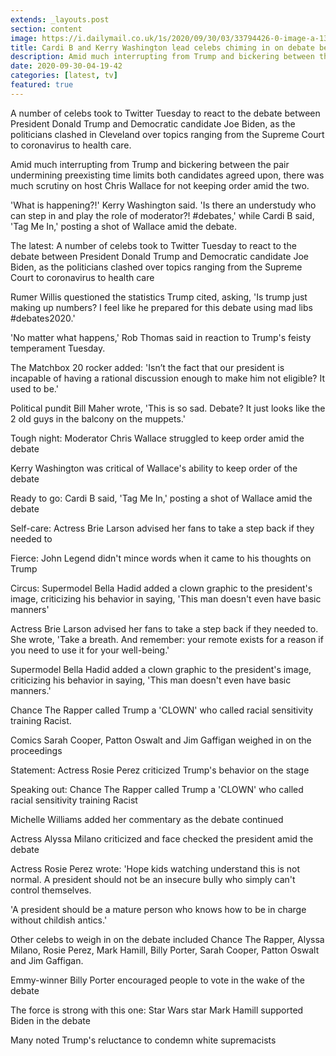 ```yaml
---
extends: _layouts.post
section: content
image: https://i.dailymail.co.uk/1s/2020/09/30/03/33794426-0-image-a-135_1601433447378.jpg 
title: Cardi B and Kerry Washington lead celebs chiming in on debate between Donald Trump and Joe Biden 
description: Amid much interrupting from Trump and bickering between the pair, there was much scrutiny on host Chris Wallace for not keeping order amid the two. 
date: 2020-09-30-04-19-42 
categories: [latest, tv] 
featured: true 
--- 
```

A number of celebs took to Twitter Tuesday to react to the debate between President Donald Trump and Democratic candidate Joe Biden, as the politicians clashed in Cleveland over topics ranging from the Supreme Court to coronavirus to health care.

Amid much interrupting from Trump and bickering between the pair undermining preexisting time limits both candidates agreed upon, there was much scrutiny on host Chris Wallace for not keeping order amid the two.

'What is happening?!' Kerry Washington said. 'Is there an understudy who can step in and play the role of moderator?! #debates,' while Cardi B said, 'Tag Me In,' posting a shot of Wallace amid the debate.

The latest: A number of celebs took to Twitter Tuesday to react to the debate between President Donald Trump and Democratic candidate Joe Biden, as the politicians clashed over topics ranging from the Supreme Court to coronavirus to health care

Rumer Willis questioned the statistics Trump cited, asking, 'Is trump just making up numbers? I feel like he prepared for this debate using mad libs #debates2020.'

'No matter what happens,' Rob Thomas said in reaction to Trump's feisty temperament Tuesday. 

The Matchbox 20 rocker added: 'Isn’t the fact that our president is incapable of having a rational discussion enough to make him not eligible? It used to be.' 

Political pundit Bill Maher wrote, 'This is so sad. Debate? It just looks like the 2 old guys in the balcony on the muppets.'

Tough night: Moderator Chris Wallace struggled to keep order amid the debate 

Kerry Washington was critical of Wallace's ability to keep order of the debate 

Ready to go: Cardi B said, 'Tag Me In,' posting a shot of Wallace amid the debate 

Self-care: Actress Brie Larson advised her fans to take a step back if they needed to

Fierce: John Legend didn't mince words when it came to his thoughts on Trump

Circus: Supermodel Bella Hadid added a clown graphic to the president's image, criticizing his behavior in saying, 'This man doesn't even have basic manners'

Actress Brie Larson advised her fans to take a step back if they needed to. She wrote, 'Take a breath. And remember: your remote exists for a reason if you need to use it for your well-being.'

Supermodel Bella Hadid added a clown graphic to the president's image, criticizing his behavior in saying, 'This man doesn't even have basic manners.' 

Chance The Rapper called Trump a 'CLOWN' who called racial sensitivity training Racist.





Comics Sarah Cooper, Patton Oswalt and Jim Gaffigan weighed in on the proceedings 

Statement: Actress Rosie Perez criticized Trump's behavior on the stage 



Speaking out: Chance The Rapper called Trump a 'CLOWN' who called racial sensitivity training Racist 



Michelle Williams added her commentary as the debate continued 







Actress Alyssa Milano criticized and face checked the president amid the debate 

Actress Rosie Perez wrote: 'Hope kids watching understand this is not normal. A president should not be an insecure bully who simply can't control themselves. 

'A president should be a mature person who knows how to be in charge without childish antics.' 

Other celebs to weigh in on the debate included Chance The Rapper, Alyssa Milano, Rosie Perez, Mark Hamill, Billy Porter, Sarah Cooper, Patton Oswalt and Jim Gaffigan. 

Emmy-winner Billy Porter encouraged people to vote in the wake of the debate 

The force is strong with this one: Star Wars star Mark Hamill supported Biden in the debate 





Many noted Trump's reluctance to condemn white supremacists 

